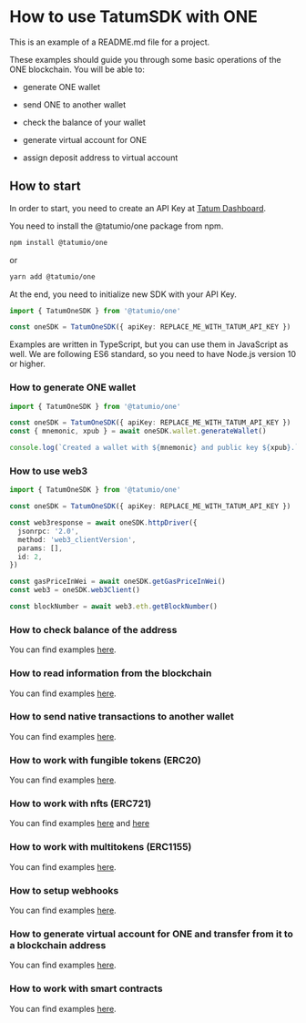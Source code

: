 # How to use TatumSDK with ONE

This is an example of a README.md file for a project.

These examples should guide you through some basic operations of the ONE blockchain. You will be able to:

- generate ONE wallet
- send ONE to another wallet
- check the balance of your wallet

- generate virtual account for ONE
- assign deposit address to virtual account

## How to start

In order to start, you need to create an API Key at [Tatum Dashboard](https://dashboard.tatum.io).

You need to install the @tatumio/one package from npm.

```bash
npm install @tatumio/one
```

or

```bash
yarn add @tatumio/one
```

At the end, you need to initialize new SDK with your API Key.

```typescript
import { TatumOneSDK } from '@tatumio/one'

const oneSDK = TatumOneSDK({ apiKey: REPLACE_ME_WITH_TATUM_API_KEY })
```

Examples are written in TypeScript, but you can use them in JavaScript as well. We are following ES6 standard, so you
need to have Node.js version 10 or higher.

### How to generate ONE wallet

```typescript
import { TatumOneSDK } from '@tatumio/one'

const oneSDK = TatumOneSDK({ apiKey: REPLACE_ME_WITH_TATUM_API_KEY })
const { mnemonic, xpub } = await oneSDK.wallet.generateWallet()

console.log(`Created a wallet with ${mnemonic} and public key ${xpub}.`)
```

### How to use web3

```typescript
import { TatumOneSDK } from '@tatumio/one'

const oneSDK = TatumOneSDK({ apiKey: REPLACE_ME_WITH_TATUM_API_KEY })

const web3response = await oneSDK.httpDriver({
  jsonrpc: '2.0',
  method: 'web3_clientVersion',
  params: [],
  id: 2,
})

const gasPriceInWei = await oneSDK.getGasPriceInWei()
const web3 = oneSDK.web3Client()

const blockNumber = await web3.eth.getBlockNumber()
```

### How to check balance of the address

You can find examples [here](./src/app/one.balance.example.ts).

### How to read information from the blockchain

You can find examples [here](./src/app/one.blockchain.example.ts).

### How to send native transactions to another wallet

You can find examples [here](./src/app/one.tx.example.ts).

### How to work with fungible tokens (ERC20)

You can find examples [here](./src/app/one.erc20.example.ts).

### How to work with nfts (ERC721)

You can find examples [here](./src/app/one.nft.example.ts) and [here](./src/app/one.nft.express.mint.example.ts)

### How to work with multitokens (ERC1155)

You can find examples [here](./src/app/one.multitoken.example.ts).

### How to setup webhooks

You can find examples [here](./src/app/one.subscriptions.example.ts).

### How to generate virtual account for ONE and transfer from it to a blockchain address

You can find examples [here](./src/app/one.virtualAccount.example.ts).

### How to work with smart contracts

You can find examples [here](./src/app/one.smartContract.example.ts).
